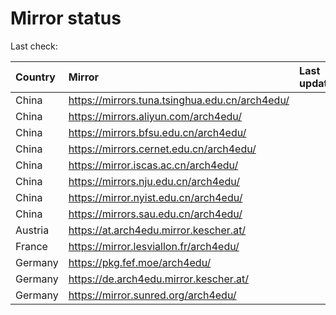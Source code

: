 <script src="./time.js"></script>
# Mirror status
Last check: <script type="text/javascript">localize(1735082420.0794315);</script>

|Country|Mirror|Last update|
|:------|:-----|:----------|
|China|https://mirrors.tuna.tsinghua.edu.cn/arch4edu/|<script type="text/javascript">localize(1735065642);</script>|
|China|https://mirrors.aliyun.com/arch4edu/|<script type="text/javascript">localize(1735022990);</script>|
|China|https://mirrors.bfsu.edu.cn/arch4edu/|<script type="text/javascript">localize(1735022990);</script>|
|China|https://mirrors.cernet.edu.cn/arch4edu/|<script type="text/javascript">localize(1735065642);</script>|
|China|https://mirror.iscas.ac.cn/arch4edu/|<script type="text/javascript">localize(1735022990);</script>|
|China|https://mirrors.nju.edu.cn/arch4edu/|<script type="text/javascript">localize(1735022990);</script>|
|China|https://mirror.nyist.edu.cn/arch4edu/|<script type="text/javascript">localize(1735022990);</script>|
|China|https://mirrors.sau.edu.cn/arch4edu/|<script type="text/javascript">localize(1731653531);</script>|
|Austria|https://at.arch4edu.mirror.kescher.at/|<script type="text/javascript">localize(1735065642);</script>|
|France|https://mirror.lesviallon.fr/arch4edu/|<script type="text/javascript">localize(1735022990);</script>|
|Germany|https://pkg.fef.moe/arch4edu/|<script type="text/javascript">localize(1735065642);</script>|
|Germany|https://de.arch4edu.mirror.kescher.at/|<script type="text/javascript">localize(1735065642);</script>|
|Germany|https://mirror.sunred.org/arch4edu/|<script type="text/javascript">localize(1735065642);</script>|

<script src="./tablefilter/tablefilter.js"></script>
<script src="./table.js"></script>